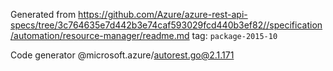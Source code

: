 Generated from https://github.com/Azure/azure-rest-api-specs/tree/3c764635e7d442b3e74caf593029fcd440b3ef82//specification/automation/resource-manager/readme.md tag: `package-2015-10`

Code generator @microsoft.azure/autorest.go@2.1.171


